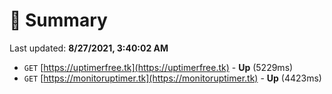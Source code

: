 # 📖 Summary
Last updated: **8/27/2021, 3:40:02 AM**

- `GET` [https://uptimerfree.tk](https://uptimerfree.tk) - **Up** (5229ms)
- `GET` [https://monitoruptimer.tk](https://monitoruptimer.tk) - **Up** (4423ms)
